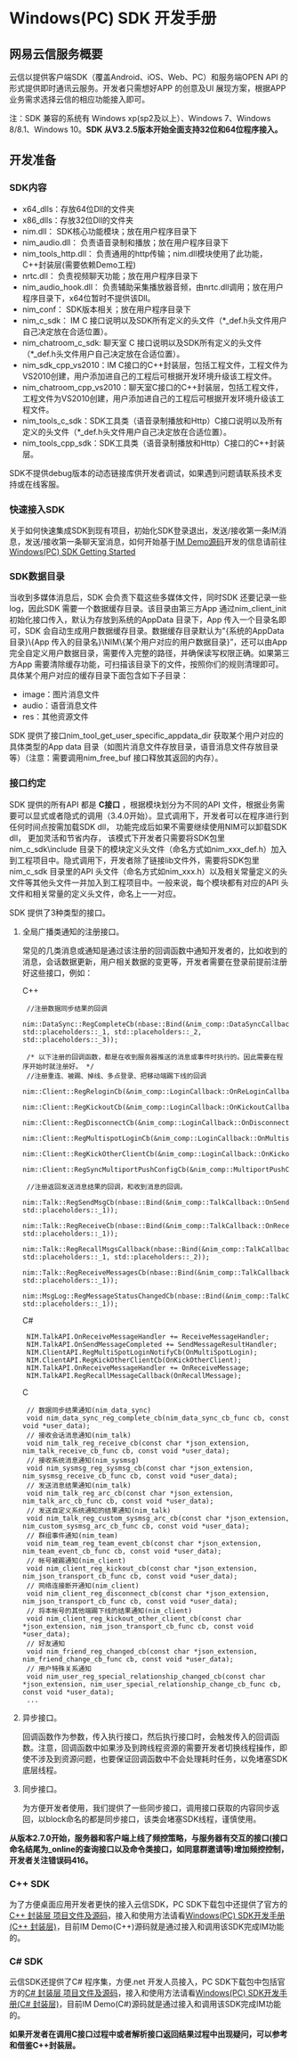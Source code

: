 # Windows(PC) SDK 开发手册## 网易云信服务概要云信以提供客户端SDK（覆盖Android、iOS、Web、PC）和服务端OPEN API 的形式提供即时通讯云服务。开发者只需想好APP 的创意及UI 展现方案，根据APP 业务需求选择云信的相应功能接入即可。注：SDK 兼容的系统有 Windows xp(sp2及以上）、Windows 7、Windows 8/8.1、Windows 10。**SDK 从V3.2.5版本开始全面支持32位和64位程序接入。**## 开发准备### SDK内容* x64_dlls：存放64位Dll的文件夹* x86_dlls：存放32位Dll的文件夹* nim.dll： SDK核心功能模块；放在用户程序目录下* nim_audio.dll： 负责语音录制和播放；放在用户程序目录下* nim\_tools\_http.dll： 负责通用的http传输；nim.dll模块使用了此功能，C++封装层(需要依赖Demo工程)* nrtc.dll： 负责视频聊天功能；放在用户程序目录下* nim\_audio\_hook.dll： 负责辅助采集播放器音频，由nrtc.dll调用；放在用户程序目录下，x64位暂时不提供该Dll。* nim_conf： SDK版本相关；放在用户程序目录下* nim\_c\_sdk： IM C 接口说明以及SDK所有定义的头文件（*_def.h头文件用户自己决定放在合适位置）。* nim\_chatroom\_c\_sdk: 聊天室 C 接口说明以及SDK所有定义的头文件（*_def.h头文件用户自己决定放在合适位置）。* nim\_sdk\_cpp\_vs2010：IM C接口的C++封装层，包括工程文件，工程文件为VS2010创建，用户添加进自己的工程后可根据开发环境升级该工程文件。* nim\_chatroom\_cpp\_vs2010：聊天室C接口的C++封装层，包括工程文件，工程文件为VS2010创建，用户添加进自己的工程后可根据开发环境升级该工程文件。* nim\_tools\_c\_sdk：SDK工具类（语音录制播放和Http）C接口说明以及所有定义的头文件（*_def.h头文件用户自己决定放在合适位置）。* nim\_tools\_cpp\_sdk：SDK工具类（语音录制播放和Http）C接口的C++封装层。SDK不提供debug版本的动态链接库供开发者调试，如果遇到问题请联系技术支持或在线客服。### 快速接入SDK关于如何快速集成SDK到现有项目，初始化SDK登录退出，发送/接收第一条IM消息，发送/接收第一条聊天室消息，如何开始基于[IM Demo源码](http://netease.im/im-sdk-demo)开发的信息请前往[Windows(PC) SDK Getting Started](http://dev.netease.im/docs/product/通用/新手接入/即时通讯/WindowsGettingStarted "target=_blank")### SDK数据目录当收到多媒体消息后，SDK 会负责下载这些多媒体文件，同时SDK 还要记录一些log，因此SDK 需要一个数据缓存目录。该目录由第三方App 通过nim\_client\_init 初始化接口传入，默认为存放到系统的AppData 目录下，App 传入一个目录名即可，SDK 会自动生成用户数据缓存目录。数据缓存目录默认为"{系统的AppData 目录}\\{App 传入的目录名}\\NIM\\{某个用户对应的用户数据目录}”，还可以由App 完全自定义用户数据目录，需要传入完整的路径，并确保读写权限正确。如果第三方App 需要清除缓存功能，可扫描该目录下的文件，按照你们的规则清理即可。具体某个用户对应的缓存目录下面包含如下子目录：- image：图片消息文件- audio：语音消息文件- res：其他资源文件SDK 提供了接口nim\_tool\_get\_user\_specific\_appdata\_dir 获取某个用户对应的具体类型的App data 目录（如图片消息文件存放目录，语音消息文件存放目录等）（注意：需要调用nim\_free\_buf 接口释放其返回的内存）。### 接口约定SDK 提供的所有API 都是 **C接口** ，根据模块划分为不同的API 文件，根据业务需要可以显式或者隐式的调用（3.4.0开始）。显式调用下，开发者可以在程序进行到任何时间点按需加载SDK dll， 功能完成后如果不需要继续使用NIM可以卸载SDK dll， 更加灵活和节省内存， 该模式下开发者只需要将SDK包里nim\_c\_sdk\\include 目录下的模块定义头文件（命名方式如nim\_xxx\_def.h）加入到工程项目中。隐式调用下，开发者除了链接lib文件外，需要将SDK包里nim\_c\_sdk 目录里的API 头文件（命名方式如nim\_xxx.h）以及相关常量定义的头文件等其他头文件一并加入到工程项目中。一般来说，每个模块都有对应的API 头文件和相关常量的定义头文件，命名上一一对应。SDK 提供了3种类型的接口。1. 全局广播类通知的注册接口。		常见的几类消息或通知是通过该注册的回调函数中通知开发者的，比如收到的消息，会话数据更新，用户相关数据的变更等，开发者需要在登录前提前注册好这些接口，例如：	C++		//注册数据同步结果的回调		nim::DataSync::RegCompleteCb(nbase::Bind(&nim_comp::DataSyncCallback::SyncCallback, std::placeholders::_1, std::placeholders::_2, std::placeholders::_3));			/* 以下注册的回调函数，都是在收到服务器推送的消息或事件时执行的。因此需要在程序开始时就注册好。 */		//注册重连、被踢、掉线、多点登录、把移动端踢下线的回调		nim::Client::RegReloginCb(&nim_comp::LoginCallback::OnReLoginCallback);		nim::Client::RegKickoutCb(&nim_comp::LoginCallback::OnKickoutCallback);		nim::Client::RegDisconnectCb(&nim_comp::LoginCallback::OnDisconnectCallback);		nim::Client::RegMultispotLoginCb(&nim_comp::LoginCallback::OnMultispotLoginCallback);		nim::Client::RegKickOtherClientCb(&nim_comp::LoginCallback::OnKickoutOtherClientCallback);		nim::Client::RegSyncMultiportPushConfigCb(&nim_comp::MultiportPushCallback::OnMultiportPushConfigChange);			//注册返回发送消息结果的回调，和收到消息的回调。		nim::Talk::RegSendMsgCb(nbase::Bind(&nim_comp::TalkCallback::OnSendMsgCallback, std::placeholders::_1));		nim::Talk::RegReceiveCb(nbase::Bind(&nim_comp::TalkCallback::OnReceiveMsgCallback, std::placeholders::_1));		nim::Talk::RegRecallMsgsCallback(nbase::Bind(&nim_comp::TalkCallback::OnReceiveRecallMsgCallback, std::placeholders::_1, std::placeholders::_2));		nim::Talk::RegReceiveMessagesCb(nbase::Bind(&nim_comp::TalkCallback::OnReceiveMsgsCallback, std::placeholders::_1));		nim::MsgLog::RegMessageStatusChangedCb(nbase::Bind(&nim_comp::TalkCallback::OnMsgStatusChangedCallback, std::placeholders::_1));	C#		NIM.TalkAPI.OnReceiveMessageHandler += ReceiveMessageHandler;        NIM.TalkAPI.OnSendMessageCompleted += SendMessageResultHandler;		NIM.ClientAPI.RegMultiSpotLoginNotifyCb(OnMultiSpotLogin);        NIM.ClientAPI.RegKickOtherClientCb(OnKickOtherClient);		NIM.TalkAPI.OnReceiveMessageHandler += OnReceiveMessage;        NIM.TalkAPI.RegRecallMessageCallback(OnRecallMessage);	C		// 数据同步结果通知(nim_data_sync)		void nim_data_sync_reg_complete_cb(nim_data_sync_cb_func cb, const void *user_data);				// 接收会话消息通知(nim_talk)		void nim_talk_reg_receive_cb(const char *json_extension, nim_talk_receive_cb_func cb, const void *user_data);				// 接收系统消息通知(nim_sysmsg)		void nim_sysmsg_reg_sysmsg_cb(const char *json_extension, nim_sysmsg_receive_cb_func cb, const void *user_data);			// 发送消息结果通知(nim_talk)		void nim_talk_reg_arc_cb(const char *json_extension, nim_talk_arc_cb_func cb, const void *user_data);		// 发送自定义系统通知的结果通知(nim_talk)		void nim_talk_reg_custom_sysmsg_arc_cb(const char *json_extension, nim_custom_sysmsg_arc_cb_func cb, const void *user_data);		// 群组事件通知(nim_team)		void nim_team_reg_team_event_cb(const char *json_extension, nim_team_event_cb_func cb, const void *user_data);			// 帐号被踢通知(nim_client)		void nim_client_reg_kickout_cb(const char *json_extension, nim_json_transport_cb_func cb, const void *user_data);				// 网络连接断开通知(nim_client)		void nim_client_reg_disconnect_cb(const char *json_extension, nim_json_transport_cb_func cb, const void *user_data);			// 将本帐号的其他端踢下线的结果通知(nim_client)		void nim_client_reg_kickout_other_client_cb(const char *json_extension, nim_json_transport_cb_func cb, const void *user_data); 		// 好友通知 		void nim_friend_reg_changed_cb(const char *json_extension, nim_friend_change_cb_func cb, const void *user_data);			// 用户特殊关系通知		void nim_user_reg_special_relationship_changed_cb(const char *json_extension, nim_user_special_relationship_change_cb_func cb, const void *user_data);			...2. 异步接口。	回调函数作为参数，传入执行接口，然后执行接口时，会触发传入的回调函数。注意，回调函数中如果涉及到跨线程资源的需要开发者切换线程操作，即使不涉及到资源问题，也要保证回调函数中不会处理耗时任务，以免堵塞SDK底层线程。3. 同步接口。	为方便开发者使用，我们提供了一些同步接口，调用接口获取的内容同步返回，以block命名的都是同步接口，该类会堵塞SDK线程，谨慎使用。**从版本2.7.0开始，服务器和客户端上线了频控策略，与服务器有交互的接口(接口命名结尾为_online的查询接口以及命令类接口，如同意群邀请等)增加频控控制，开发者关注错误码416。**### C++ SDK为了方便桌面应用开发者更快的接入云信SDK，PC SDK下载包中还提供了官方的[C++ 封装层 项目文件及源码](https://github.com/netease-im/NIM_PC_SDK-CPP- "target=_blank")，接入和使用方法请看[Windows(PC) SDK开发手册(C++ 封装层)](http://dev.netease.im/docs/product/通用/Demo源码导读/PC通用/C++封装层 "target=_blank")，目前IM Demo(C++)源码就是通过接入和调用该SDK完成IM功能的。### C# SDK云信SDK还提供了C# 程序集，方便.net 开发人员接入，PC SDK下载包中包括官方的[C# 封装层 项目文件及源码](https://github.com/netease-im/NIM_PC_SDK-CSharp "target=_blank")，接入和使用方法请看[Windows(PC) SDK开发手册(C# 封装层)](http://dev.netease.im/docs/product/通用/Demo源码导读/PC通用/CSharp封装层 "target=_blank")，目前IM Demo(C#)源码就是通过接入和调用该SDK完成IM功能的。**如果开发者在调用C接口过程中或者解析接口返回结果过程中出现疑问，可以参考和借鉴C++封装层。**